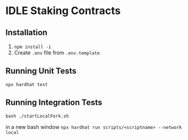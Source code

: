# IDLE Staking Contracts

## Installation
1. `npm install -i`
2. Create `.env` file from `.env.template`

## Running Unit Tests
`npx hardhat test`

## Running Integration Tests
`bash ./startLocalFork.sh`

in a new bash window
`npx hardhat run scripts/<scriptname> --network local`